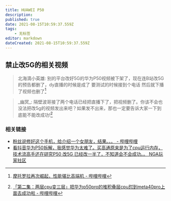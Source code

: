 ```yaml
---
title: HUAWEI P50
description: 
published: true
date: 2021-08-15T10:59:37.559Z
tags:
    - 无标签
editor: markdown
dateCreated: 2021-08-15T10:59:37.559Z
---
```


## 禁止改5G的相关视频

> 北海滴小英雄: 别的平台改好5G的华为P50视频被下架了，现在连B站改5G的预告都删了，dy直播的时候是成了 要测试的时候接到个电话 然后就下播了视频也删了[^bhdxyx]

[^bhdxyx]: [摩托罗拉再次崛起，性能堪比高端机 - 哔哩哔哩](https://archive.is/OxtpQ "https://www.bilibili.com/video/BV1nL411J73C")

> \_幽冥_: 隔壁波哥接了两个电话已经把直播下了，把视频删了。你该不会也没法把改5g的视频发出来吧？如果发不出来，那也一定要告诉大家一下到底能不能改成功![^223bl]

[^223bl]: [「第二集：两层cpu变三层」把华为p50pro的堆积叠层cpu怼到meta40pro上面去成功啦 - 哔哩哔哩](https://archive.is/H0xKq "https://www.bilibili.com/video/BV1e3411z7bV/")

### 相关链接

+ [粉丝说修好这个手机，给介绍一个女朋友，结果。。。 - 哔哩哔哩](https://archive.is/3rsDU "https://www.bilibili.com/video/BV19A411P72M")
+ [看抖音华为P50拆解，我感觉华为太难了。买高通原来是为了cpu运行内存，技术流高手还在研究P50 改5G 已经改一半了，不知道会不会成功。。 NGA玩家社区](https://archive.is/Z2v0z "https://nga.178.com/read.php?tid=28037831")
